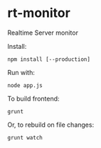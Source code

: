 # rt-monitor

Realtime Server monitor

Install:

```
npm install [--production]
```

Run with:

```
node app.js
```

To build frontend:

```
grunt
```

Or, to rebuild on file changes:

```
grunt watch
```
